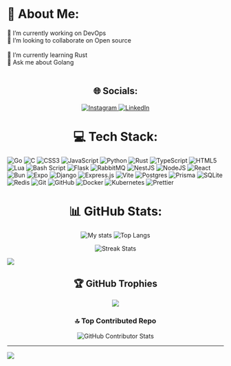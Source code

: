 # 💫 About Me:

🔭 I’m currently working on DevOps<br />
👯 I’m looking to collaborate on Open source<br />  
🌱 I’m currently learning Rust<br />
💬 Ask me about Golang<br />
<br />

<h2 align="center">🌐 Socials: </h2>

<div align="center">
  <a href="https://instagram.com/tx_tales79" target="_blank">
    <img src="https://img.shields.io/badge/Instagram-%23E4405F.svg?logo=Instagram&logoColor=white" alt="Instagram" />
  </a>
  <a href="https://linkedin.com/in/tales-sabini-4481641a0" target="_blank">
    <img src="https://img.shields.io/badge/LinkedIn-%230077B5.svg?logo=linkedin&logoColor=white" alt="LinkedIn" />
  </a>
</div>

<h1 align="center">💻 Tech Stack: </h1>

![Go](https://img.shields.io/badge/go-%2300ADD8.svg?style=flat&logo=go&logoColor=white) ![C](https://img.shields.io/badge/c-%2300599C.svg?style=flat&logo=c&logoColor=white) ![CSS3](https://img.shields.io/badge/css3-%231572B6.svg?style=flat&logo=css3&logoColor=white) ![JavaScript](https://img.shields.io/badge/javascript-%23323330.svg?style=flat&logo=javascript&logoColor=%23F7DF1E) ![Python](https://img.shields.io/badge/python-3670A0?style=flat&logo=python&logoColor=ffdd54) ![Rust](https://img.shields.io/badge/rust-%23000000.svg?style=flat&logo=rust&logoColor=white) ![TypeScript](https://img.shields.io/badge/typescript-%23007ACC.svg?style=flat&logo=typescript&logoColor=white) ![HTML5](https://img.shields.io/badge/html5-%23E34F26.svg?style=flat&logo=html5&logoColor=white) ![Lua](https://img.shields.io/badge/lua-%232C2D72.svg?style=flat&logo=lua&logoColor=white) ![Bash Script](https://img.shields.io/badge/bash_script-%23121011.svg?style=flat&logo=gnu-bash&logoColor=white) ![Flask](https://img.shields.io/badge/flask-%23000.svg?style=flat&logo=flask&logoColor=white) ![RabbitMQ](https://img.shields.io/badge/rabbitmq-FF6600?style=flat&logo=rabbitmq&logoColor=white) ![NestJS](https://img.shields.io/badge/nestjs-%23E0234E.svg?style=flat&logo=nestjs&logoColor=white) ![NodeJS](https://img.shields.io/badge/node.js-6DA55F?style=flat&logo=node.js&logoColor=white) ![React](https://img.shields.io/badge/react-%2320232a.svg?style=flat&logo=react&logoColor=%2361DAFB) ![Bun](https://img.shields.io/badge/Bun-%23000000.svg?style=flat&logo=bun&logoColor=white) ![Expo](https://img.shields.io/badge/expo-1C1E24?style=flat&logo=expo&logoColor=#D04A37) ![Django](https://img.shields.io/badge/django-%23092E20.svg?style=flat&logo=django&logoColor=white) ![Express.js](https://img.shields.io/badge/express.js-%23404d59.svg?style=flat&logo=express&logoColor=%2361DAFB) ![Vite](https://img.shields.io/badge/vite-%23646CFF.svg?style=flat&logo=vite&logoColor=white) ![Postgres](https://img.shields.io/badge/postgres-%23316192.svg?style=flat&logo=postgresql&logoColor=white) ![Prisma](https://img.shields.io/badge/Prisma-3982CE?style=flat&logo=Prisma&logoColor=white) ![SQLite](https://img.shields.io/badge/sqlite-%2307405e.svg?style=flat&logo=sqlite&logoColor=white) ![Redis](https://img.shields.io/badge/redis-%23DD0031.svg?style=flat&logo=redis&logoColor=white) ![Git](https://img.shields.io/badge/git-%23F05033.svg?style=flat&logo=git&logoColor=white) ![GitHub](https://img.shields.io/badge/github-%23121011.svg?style=flat&logo=github&logoColor=white) ![Docker](https://img.shields.io/badge/docker-%230db7ed.svg?style=flat&logo=docker&logoColor=white) ![Kubernetes](https://img.shields.io/badge/kubernetes-%23326ce5.svg?style=flat&logo=kubernetes&logoColor=white) ![Prettier](https://img.shields.io/badge/prettier-%23F7B93E.svg?style=flat&logo=prettier&logoColor=black)

<h1 align="center">📊 GitHub Stats: </h1>

<div align="center">
  <img src="https://github-readme-stats.vercel.app/api?username=ItzTas&theme=tokyonight&rank_icon=github&show_icons=true&line_height=20" alt="My stats" />
  <img src="https://github-readme-stats.vercel.app/api/top-langs/?username=ItzTas&theme=tokyonight&layout=compact&card_width=346px&hide=c%2b%2b,css,html&exclude_repo=dotfiles,fdr-at1" alt="Top Langs" />
</div>

<p align="center">
  <img src="https://nirzak-streak-stats.vercel.app/?user=ItzTas&theme=catppuccin_mocha&hide_border=false" alt="Streak Stats" />
</p>

![](https://github-readme-activity-graph.vercel.app/graph?username=ItzTas&theme=react-dark)

<h2 align="center">🏆 GitHub Trophies </h2>

<p align="center">
  <img src="https://github-profile-trophy.vercel.app/?username=ItzTas&theme=tokyonight&no-frame=false&no-bg=true&margin-w=15&margin-h=15ryo-ma&row=3&column=3" />
</p>

<h3 align="center">🔝 Top Contributed Repo </h3>

<p align="center">
  <img src="https://github-contributor-stats.vercel.app/api?username=ItzTas&limit=5&theme=catppuccin_mocha&combine_all_yearly_contributions=true" alt="GitHub Contributor Stats" />
</p>

---

[![](https://visitcount.itsvg.in/api?id=ItzTas&icon=0&color=0)](https://visitcount.itsvg.in)
